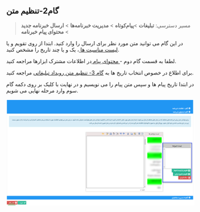 ﻿## گام2-تنظیم متن

> مسیر دسترسی:  **تبلیغات** >**پیام‌کوتاه** > **مدیریت خبرنامه‌ها** > **ارسال خبرنامه جدید** > **محتوای پیام خبرنامه** 

در این گام می توانید متن مورد نظر برای ارسال را وارد کنید. ابتدا از روی تقویم و یا[  لیست مناسبت ها ](https://github.com/1stco/PayamGostarDocs/blob/master/help%202.5.4/Basic-Information/Holiday-management-and-occasions/Holiday-management-and-occasions.md)، یک و یا چند تاریخ را مشخص کنید.

لطفا به قسمت  گام دوم -[ محتوای پیام ](https://github.com/1stco/PayamGostarDocs/blob/master/help%202.5.4/Marketing/moshtarak-abzar/gam%20do/gam-do.md) در اطلاعات مشترک ابزارها  مراجعه کنید.


برای اطلاع در خصوص انتخاب تاریخ ها به [گام 3- تنظیم متن رویداد تبلیغاتی](https://github.com/1stco/PayamGostarDocs/blob/master/help%202.5.4/Marketing/sms/Advertising-event/3-tanzim-matn/tanzim-matn.md) مراجعه کنید.


در ابتدا تاریخ پیام ها و سپس متن پیام را می نویسیم و در نهایت با کلیک بر روی دکمه گام سوم وارد مرحله نهایی می شویم.

![](advertising-sendingnewssms-secondstep.png)




